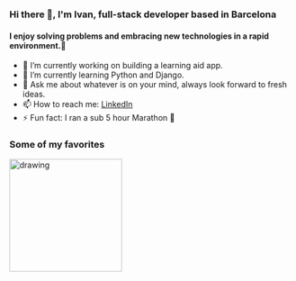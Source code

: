 ### Hi there 👋, I'm Ivan, full-stack developer based in Barcelona

#### I enjoy solving problems and embracing new technologies in a rapid environment.🚀

- 🔭 I’m currently working on building a learning aid app.
- 🌱 I’m currently learning Python and Django.
- 💬 Ask me about whatever is on your mind, always look forward to fresh ideas.
- 📫 How to reach me: [LinkedIn](https://www.linkedin.com/in/ivan-gelo/)
- ⚡ Fun fact: I ran a sub 5 hour Marathon 👟

### Some of my favorites

<img src=https://upload.wikimedia.org/wikipedia/commons/thumb/4/4c/Typescript_logo_2020.svg/1024px-Typescript_logo_2020.svg.png alt="drawing" width="200"/>

